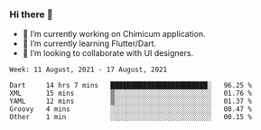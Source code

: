 ### Hi there 👋

<!--
**devcat37/devcat37** is a ✨ _special_ ✨ repository because its `README.md` (this file) appears on your GitHub profile.-->


- 🔭 I’m currently working on Chimicum application.
- 🌱 I’m currently learning Flutter/Dart.
- 👯 I’m looking to collaborate with UI designers.
<!-- - 🤔 I’m looking for help with ... -->

<!--START_SECTION:waka-->
```text
Week: 11 August, 2021 - 17 August, 2021

Dart     14 hrs 7 mins   ████████████████████████░   96.25 % 
XML      15 mins         ▒░░░░░░░░░░░░░░░░░░░░░░░░   01.76 % 
YAML     12 mins         ▒░░░░░░░░░░░░░░░░░░░░░░░░   01.37 % 
Groovy   4 mins          ░░░░░░░░░░░░░░░░░░░░░░░░░   00.47 % 
Other    1 min           ░░░░░░░░░░░░░░░░░░░░░░░░░   00.15 % 
```
<!--END_SECTION:waka-->
